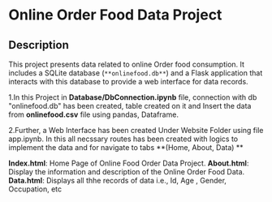 # Online Order Food Data Project

## Description

This project presents data related to online Order food consumption. 
It includes a SQLite database (`**onlinefood.db**`) and a Flask application that interacts with this database to provide a web interface for data records.

1.In this Project in **Database/DbConnection.ipynb** file, connection with db "onlinefood.db" has been created, table created on it and Insert the data from **onlinefood.csv** file using pandas, Dataframe.

2.Further, a Web Interface has been created Under Website Folder using file app.ipynb. In this all necssary routes has been created with logics to implement the data and  for navigate to tabs **(Home, About, Data) **

**Index.html**: Home Page of Online Food Order Data Project.
**About.html**: Display the information and description of the Online Order Food Data.
**Data.html**: Displays all thhe records of data i.e., Id, Age , Gender, Occupation, etc




